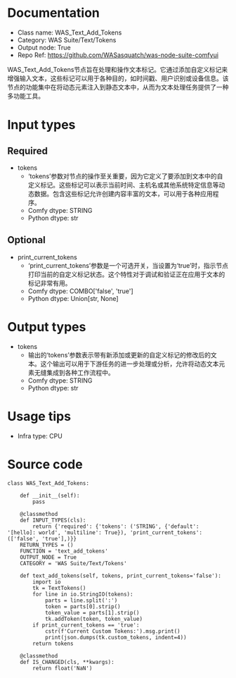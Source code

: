 # Documentation
- Class name: WAS_Text_Add_Tokens
- Category: WAS Suite/Text/Tokens
- Output node: True
- Repo Ref: https://github.com/WASasquatch/was-node-suite-comfyui

WAS_Text_Add_Tokens节点旨在处理和操作文本标记。它通过添加自定义标记来增强输入文本，这些标记可以用于各种目的，如时间戳、用户识别或设备信息。该节点的功能集中在将动态元素注入到静态文本中，从而为文本处理任务提供了一种多功能工具。

# Input types
## Required
- tokens
    - ‘tokens’参数对节点的操作至关重要，因为它定义了要添加到文本中的自定义标记。这些标记可以表示当前时间、主机名或其他系统特定信息等动态数据。包含这些标记允许创建内容丰富的文本，可以用于各种应用程序。
    - Comfy dtype: STRING
    - Python dtype: str
## Optional
- print_current_tokens
    - ‘print_current_tokens’参数是一个可选开关，当设置为‘true’时，指示节点打印当前的自定义标记状态。这个特性对于调试和验证正在应用于文本的标记非常有用。
    - Comfy dtype: COMBO['false', 'true']
    - Python dtype: Union[str, None]

# Output types
- tokens
    - 输出的‘tokens’参数表示带有新添加或更新的自定义标记的修改后的文本。这个输出可以用于下游任务的进一步处理或分析，允许将动态文本元素无缝集成到各种工作流程中。
    - Comfy dtype: STRING
    - Python dtype: str

# Usage tips
- Infra type: CPU

# Source code
```
class WAS_Text_Add_Tokens:

    def __init__(self):
        pass

    @classmethod
    def INPUT_TYPES(cls):
        return {'required': {'tokens': ('STRING', {'default': '[hello]: world', 'multiline': True}), 'print_current_tokens': (['false', 'true'],)}}
    RETURN_TYPES = ()
    FUNCTION = 'text_add_tokens'
    OUTPUT_NODE = True
    CATEGORY = 'WAS Suite/Text/Tokens'

    def text_add_tokens(self, tokens, print_current_tokens='false'):
        import io
        tk = TextTokens()
        for line in io.StringIO(tokens):
            parts = line.split(':')
            token = parts[0].strip()
            token_value = parts[1].strip()
            tk.addToken(token, token_value)
        if print_current_tokens == 'true':
            cstr(f'Current Custom Tokens:').msg.print()
            print(json.dumps(tk.custom_tokens, indent=4))
        return tokens

    @classmethod
    def IS_CHANGED(cls, **kwargs):
        return float('NaN')
```